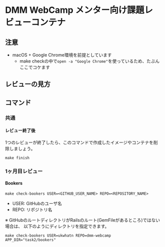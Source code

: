 # DMM WebCamp メンター向け課題レビューコンテナ

## 注意

* macOS + Google Chrome環境を前提としています
  * make checkの中で`open -a "Google Chrome"`を使っているため、たぶんここでコケます

## レビューの見方

## コマンド

### 共通

#### レビュー終了後
1つのレビューが終了したら、このコマンドで作成したイメージやコンテナを削除しましょう。
```shell
make finish
```

### 1ヶ月目レビュー

#### Bookers
```shell
make check-bookers USER=<GITHUB_USER_NAME> REPO=<REPOSITORY_NAME>
```
* USER: GitHubのユーザ名
* REPO: リポジトリ名

※ GitHubのルートディレクトリがRailsのルート(GemFileがあるところ)ではない場合は、
以下のようにディレクトリを指定できます。
```shell
make check-bookers USER=ukwhatn REPO=dmm-webcamp APP_DIR="task2/bookers"
```


